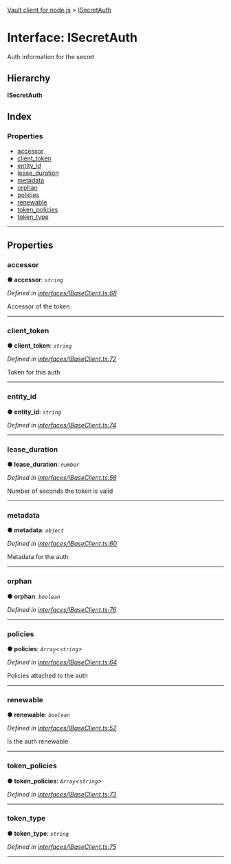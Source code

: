 [Vault client for node.js](../README.md) > [ISecretAuth](../interfaces/isecretauth.md)

# Interface: ISecretAuth

Auth information for the secret

## Hierarchy

**ISecretAuth**

## Index

### Properties

* [accessor](isecretauth.md#accessor)
* [client_token](isecretauth.md#client_token)
* [entity_id](isecretauth.md#entity_id)
* [lease_duration](isecretauth.md#lease_duration)
* [metadata](isecretauth.md#metadata)
* [orphan](isecretauth.md#orphan)
* [policies](isecretauth.md#policies)
* [renewable](isecretauth.md#renewable)
* [token_policies](isecretauth.md#token_policies)
* [token_type](isecretauth.md#token_type)

---

## Properties

<a id="accessor"></a>

###  accessor

**● accessor**: *`string`*

*Defined in [interfaces/IBaseClient.ts:68](https://github.com/theogravity/vault-tacular/blob/560d138/src/interfaces/IBaseClient.ts#L68)*

Accessor of the token

___
<a id="client_token"></a>

###  client_token

**● client_token**: *`string`*

*Defined in [interfaces/IBaseClient.ts:72](https://github.com/theogravity/vault-tacular/blob/560d138/src/interfaces/IBaseClient.ts#L72)*

Token for this auth

___
<a id="entity_id"></a>

###  entity_id

**● entity_id**: *`string`*

*Defined in [interfaces/IBaseClient.ts:74](https://github.com/theogravity/vault-tacular/blob/560d138/src/interfaces/IBaseClient.ts#L74)*

___
<a id="lease_duration"></a>

###  lease_duration

**● lease_duration**: *`number`*

*Defined in [interfaces/IBaseClient.ts:56](https://github.com/theogravity/vault-tacular/blob/560d138/src/interfaces/IBaseClient.ts#L56)*

Number of seconds the token is valid

___
<a id="metadata"></a>

###  metadata

**● metadata**: *`object`*

*Defined in [interfaces/IBaseClient.ts:60](https://github.com/theogravity/vault-tacular/blob/560d138/src/interfaces/IBaseClient.ts#L60)*

Metadata for the auth

___
<a id="orphan"></a>

###  orphan

**● orphan**: *`boolean`*

*Defined in [interfaces/IBaseClient.ts:76](https://github.com/theogravity/vault-tacular/blob/560d138/src/interfaces/IBaseClient.ts#L76)*

___
<a id="policies"></a>

###  policies

**● policies**: *`Array`<`string`>*

*Defined in [interfaces/IBaseClient.ts:64](https://github.com/theogravity/vault-tacular/blob/560d138/src/interfaces/IBaseClient.ts#L64)*

Policies attached to the auth

___
<a id="renewable"></a>

###  renewable

**● renewable**: *`boolean`*

*Defined in [interfaces/IBaseClient.ts:52](https://github.com/theogravity/vault-tacular/blob/560d138/src/interfaces/IBaseClient.ts#L52)*

Is the auth renewable

___
<a id="token_policies"></a>

###  token_policies

**● token_policies**: *`Array`<`string`>*

*Defined in [interfaces/IBaseClient.ts:73](https://github.com/theogravity/vault-tacular/blob/560d138/src/interfaces/IBaseClient.ts#L73)*

___
<a id="token_type"></a>

###  token_type

**● token_type**: *`string`*

*Defined in [interfaces/IBaseClient.ts:75](https://github.com/theogravity/vault-tacular/blob/560d138/src/interfaces/IBaseClient.ts#L75)*

___

